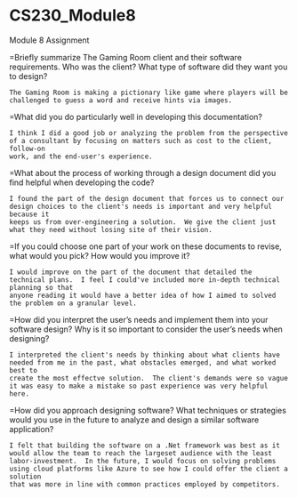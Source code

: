 # CS230_Module8
Module 8 Assignment

=Briefly summarize The Gaming Room client and their software requirements. Who was the client? What type of software did they want you to design?

    The Gaming Room is making a pictionary like game where players will be challenged to guess a word and receive hints via images.

=What did you do particularly well in developing this documentation?

    I think I did a good job or analyzing the problem from the perspective of a consultant by focusing on matters such as cost to the client, follow-on
    work, and the end-user's experience.

=What about the process of working through a design document did you find helpful when developing the code?

    I found the part of the design document that forces us to connect our design choices to the client's needs is important and very helpful because it
    keeps us from over-engineering a solution.  We give the client just what they need without losing site of their vision.

=If you could choose one part of your work on these documents to revise, what would you pick? How would you improve it?

    I would improve on the part of the document that detailed the technical plans.  I feel I could've included more in-depth technical planning so that
    anyone reading it would have a better idea of how I aimed to solved the problem on a granular level.

=How did you interpret the user’s needs and implement them into your software design? Why is it so important to consider the user’s needs when designing?

    I interpreted the client's needs by thinking about what clients have needed from me in the past, what obstacles emerged, and what worked best to 
    create the most effectve solution.  The client's demands were so vague it was easy to make a mistake so past experience was very helpful here.

=How did you approach designing software? What techniques or strategies would you use in the future to analyze and design a similar software application?

    I felt that building the software on a .Net framework was best as it would allow the team to reach the largeset audience with the least 
    labor-investment.  In the future, I would focus on solving problems using cloud platforms like Azure to see how I could offer the client a solution
    that was more in line with common practices employed by competitors.
